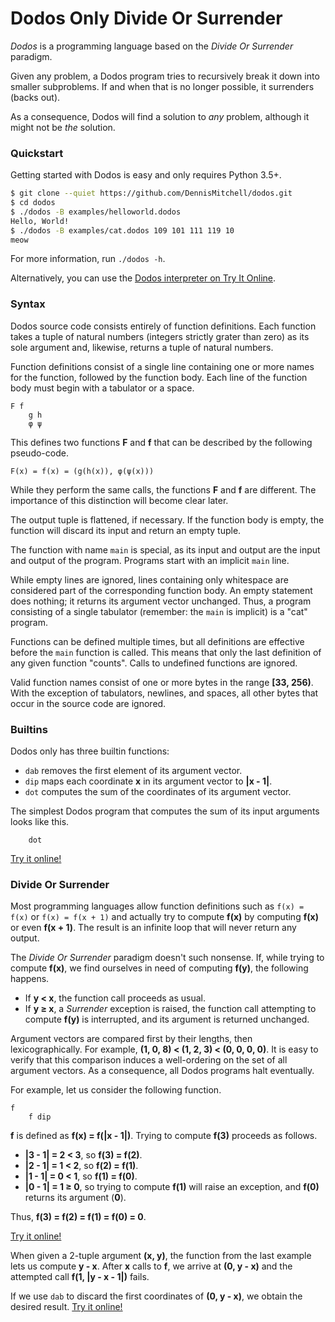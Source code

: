 # Dodos Only Divide Or Surrender

*Dodos* is a programming language based on the *Divide Or Surrender* paradigm.

Given any problem, a Dodos program tries to recursively break it down into smaller subproblems. If and when that is no longer possible, it surrenders (backs out).

As a consequence, Dodos will find a solution to *any* problem, although it might not be *the* solution.

### Quickstart

Getting started with Dodos is easy and only requires Python 3.5+.

```sh
$ git clone --quiet https://github.com/DennisMitchell/dodos.git
$ cd dodos
$ ./dodos -B examples/helloworld.dodos
Hello, World!
$ ./dodos -B examples/cat.dodos 109 101 111 119 10
meow
```

For more information, run `./dodos -h`.

Alternatively, you can use the [Dodos interpreter on Try It Online](https://tio.run/#dodos).

### Syntax

Dodos source code consists entirely of function definitions. Each function takes a tuple of natural numbers (integers strictly grater than zero) as its sole argument and, likewise, returns a tuple of natural numbers.

Function definitions consist of a single line containing one or more names for the function, followed by the function body. Each line of the function body must begin with a tabulator or a space.

```
F f
	g h
	φ ψ
```

This defines two functions **F** and **f** that can be described by the following pseudo-code.

```
F(x) = f(x) = (g(h(x)), φ(ψ(x)))
```

While they perform the same calls, the functions **F** and **f** are different. The importance of this distinction will become clear later.

The output tuple is flattened, if necessary. If the function body is empty, the function will discard its input and return an empty tuple.

The function with name `main` is special, as its input and output are the input and output of the program. Programs start with an implicit `main` line.

While empty lines are ignored, lines containing only whitespace are considered part of the corresponding function body. An empty statement does nothing; it returns its argument vector unchanged. Thus, a program consisting of a single tabulator (remember: the `main` is implicit) is a "cat" program.

Functions can be defined multiple times, but all definitions are effective before the `main` function is called. This means that only the last definition of any given function "counts". Calls to undefined functions are ignored.

Valid function names consist of one or more bytes in the range **\[33, 256)**. With the exception of tabulators, newlines, and spaces, all other bytes that occur in the source code are ignored.

### Builtins

Dodos only has three builtin functions:

* `dab` removes the first element of its argument vector.
* `dip` maps each coordinate **x** in its argument vector to **|x - 1|**.
* `dot` computes the sum of the coordinates of its argument vector.

The simplest Dodos program that computes the sum of its input arguments looks like this.

```
	dot
```

[Try it online!](https://tio.run/##S8lPyS/@/58zJb/k////hib/jSwA "Dodos – Try It Online")

### Divide Or Surrender

Most programming languages allow function definitions such as `f(x) = f(x)` or `f(x) = f(x + 1)` and actually try to compute **f(x)** by computing **f(x)** or even **f(x + 1)**. The result is an infinite loop that will never return any output.

The *Divide Or Surrender* paradigm doesn't such nonsense. If, while trying to compute **f(x)**, we find ourselves in need of computing **f(y)**, the following happens.

* If **y < x**, the function call proceeds as usual.
* If **y ≥ x**, a *Surrender* exception is raised, the function call attempting to compute **f(y)** is interrupted, and its argument is returned unchanged.

Argument vectors are compared first by their lengths, then lexicographically. For example, **(1, 0, 8) < (1, 2, 3) < (0, 0, 0, 0)**. It is easy to verify that this comparison induces a well-ordering on the set of all argument vectors. As a consequence, all Dodos programs halt eventually.

For example, let us consider the following function.

```
f
	f dip
```

**f** is defined as **f(x) = f(|x - 1|)**. Trying to compute **f(3)** proceeds as follows.

* **|3 - 1| = 2 < 3**, so **f(3) = f(2)**.
* **|2 - 1| = 1 < 2**, so **f(2) = f(1)**.
* **|1 - 1| = 0 < 1**, so **f(1) = f(0)**.
* **|0 - 1| = 1 ≥ 0**, so trying to compute **f(1)** will raise an exception, and **f(0)** returns its argument (**0**).

Thus, **f(3) = f(2) = f(1) = f(0) = 0**.

[Try it online!](https://tio.run/##S8lPyS/@/58zjSuNizNNISWz4P///8YA "Dodos – Try It Online")

When given a 2-tuple argument **(x, y)**, the function from the last example lets us compute **y - x**. After **x** calls to **f**, we arrive at **(0, y - x)** and the attempted call **f(1, |y - x - 1|)** fails.

If we use `dab` to discard the first coordinates of **(0, y - x)**, we obtain the desired result. [Try it online!](https://tio.run/##S8lPyS/@/58zJTFJIY0rjYszTSEls@D///9Gpv8NDQwA "Dodos – Try It Online")
